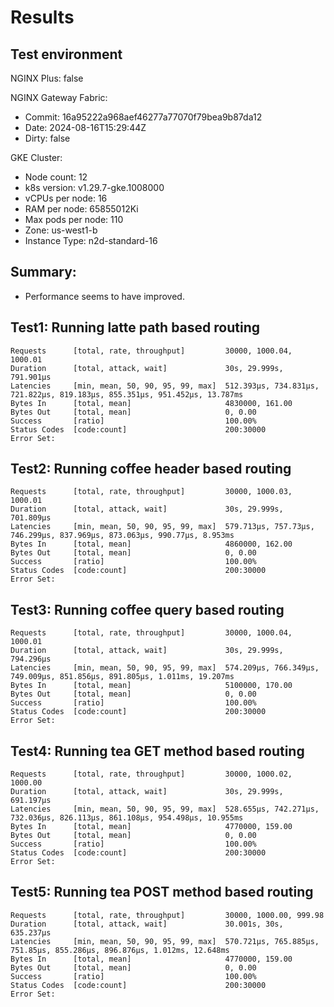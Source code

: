 # Results

## Test environment

NGINX Plus: false

NGINX Gateway Fabric:

- Commit: 16a95222a968aef46277a77070f79bea9b87da12
- Date: 2024-08-16T15:29:44Z
- Dirty: false

GKE Cluster:

- Node count: 12
- k8s version: v1.29.7-gke.1008000
- vCPUs per node: 16
- RAM per node: 65855012Ki
- Max pods per node: 110
- Zone: us-west1-b
- Instance Type: n2d-standard-16

## Summary:

- Performance seems to have improved.

## Test1: Running latte path based routing

```text
Requests      [total, rate, throughput]         30000, 1000.04, 1000.01
Duration      [total, attack, wait]             30s, 29.999s, 791.901µs
Latencies     [min, mean, 50, 90, 95, 99, max]  512.393µs, 734.831µs, 721.822µs, 819.183µs, 855.351µs, 951.452µs, 13.787ms
Bytes In      [total, mean]                     4830000, 161.00
Bytes Out     [total, mean]                     0, 0.00
Success       [ratio]                           100.00%
Status Codes  [code:count]                      200:30000  
Error Set:
```

## Test2: Running coffee header based routing

```text
Requests      [total, rate, throughput]         30000, 1000.03, 1000.01
Duration      [total, attack, wait]             30s, 29.999s, 701.809µs
Latencies     [min, mean, 50, 90, 95, 99, max]  579.713µs, 757.73µs, 746.299µs, 837.969µs, 873.063µs, 990.77µs, 8.953ms
Bytes In      [total, mean]                     4860000, 162.00
Bytes Out     [total, mean]                     0, 0.00
Success       [ratio]                           100.00%
Status Codes  [code:count]                      200:30000  
Error Set:
```

## Test3: Running coffee query based routing

```text
Requests      [total, rate, throughput]         30000, 1000.04, 1000.01
Duration      [total, attack, wait]             30s, 29.999s, 794.296µs
Latencies     [min, mean, 50, 90, 95, 99, max]  574.209µs, 766.349µs, 749.009µs, 851.856µs, 891.805µs, 1.011ms, 19.207ms
Bytes In      [total, mean]                     5100000, 170.00
Bytes Out     [total, mean]                     0, 0.00
Success       [ratio]                           100.00%
Status Codes  [code:count]                      200:30000  
Error Set:
```

## Test4: Running tea GET method based routing

```text
Requests      [total, rate, throughput]         30000, 1000.02, 1000.00
Duration      [total, attack, wait]             30s, 29.999s, 691.197µs
Latencies     [min, mean, 50, 90, 95, 99, max]  528.655µs, 742.271µs, 732.036µs, 826.113µs, 861.108µs, 954.498µs, 10.955ms
Bytes In      [total, mean]                     4770000, 159.00
Bytes Out     [total, mean]                     0, 0.00
Success       [ratio]                           100.00%
Status Codes  [code:count]                      200:30000  
Error Set:
```

## Test5: Running tea POST method based routing

```text
Requests      [total, rate, throughput]         30000, 1000.00, 999.98
Duration      [total, attack, wait]             30.001s, 30s, 635.237µs
Latencies     [min, mean, 50, 90, 95, 99, max]  570.721µs, 765.885µs, 751.85µs, 855.286µs, 896.876µs, 1.012ms, 12.648ms
Bytes In      [total, mean]                     4770000, 159.00
Bytes Out     [total, mean]                     0, 0.00
Success       [ratio]                           100.00%
Status Codes  [code:count]                      200:30000  
Error Set:
```
